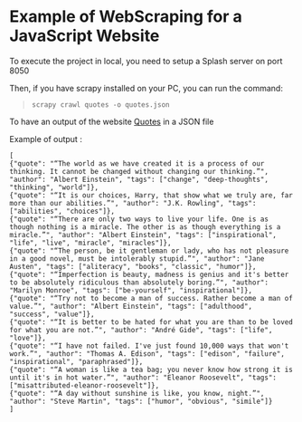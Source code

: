 # Example of WebScraping for a JavaScript Website

To execute the project in local, you need to setup a Splash server on port 8050

Then, if you have scrapy installed on your PC, you can run the command:

> `scrapy crawl quotes -o quotes.json`

To have an output of the website [Quotes](http://quotes.toscrape.com/js/) in a JSON file

Example of output :

```
[
{"quote": "“The world as we have created it is a process of our thinking. It cannot be changed without changing our thinking.”", "author": "Albert Einstein", "tags": ["change", "deep-thoughts", "thinking", "world"]},
{"quote": "“It is our choices, Harry, that show what we truly are, far more than our abilities.”", "author": "J.K. Rowling", "tags": ["abilities", "choices"]},
{"quote": "“There are only two ways to live your life. One is as though nothing is a miracle. The other is as though everything is a miracle.”", "author": "Albert Einstein", "tags": ["inspirational", "life", "live", "miracle", "miracles"]},
{"quote": "“The person, be it gentleman or lady, who has not pleasure in a good novel, must be intolerably stupid.”", "author": "Jane Austen", "tags": ["aliteracy", "books", "classic", "humor"]},
{"quote": "“Imperfection is beauty, madness is genius and it's better to be absolutely ridiculous than absolutely boring.”", "author": "Marilyn Monroe", "tags": ["be-yourself", "inspirational"]},
{"quote": "“Try not to become a man of success. Rather become a man of value.”", "author": "Albert Einstein", "tags": ["adulthood", "success", "value"]},
{"quote": "“It is better to be hated for what you are than to be loved for what you are not.”", "author": "André Gide", "tags": ["life", "love"]},
{"quote": "“I have not failed. I've just found 10,000 ways that won't work.”", "author": "Thomas A. Edison", "tags": ["edison", "failure", "inspirational", "paraphrased"]},
{"quote": "“A woman is like a tea bag; you never know how strong it is until it's in hot water.”", "author": "Eleanor Roosevelt", "tags": ["misattributed-eleanor-roosevelt"]},
{"quote": "“A day without sunshine is like, you know, night.”", "author": "Steve Martin", "tags": ["humor", "obvious", "simile"]}
]
```

